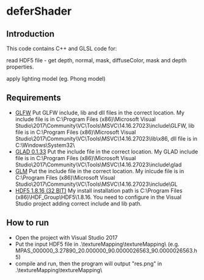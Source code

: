 # deferShader

## Introduction

This code contains C++ and GLSL code for:

read HDF5 file - get depth, normal, mask, diffuseColor, mask and depth properties. 

apply lighting model (eg. Phong model) 

## Requirements

- [GLFW](https://learnopengl.com/Getting-started/Creating-a-window) Put GLFW include, lib and dll files in the correct location. My include file is in C:\Program Files (x86)\Microsoft Visual Studio\2017\Community\VC\Tools\MSVC\14.16.27023\include\GLFW, lib file is in C:\Program Files (x86)\Microsoft Visual Studio\2017\Community\VC\Tools\MSVC\14.16.27023\lib\x86, dll file is in C:\Windows\System32\
- [GLAD 0.1.33](https://learnopengl.com/Getting-started/Creating-a-window) Put the include file in the correct location. My GLAD include file is in C:\Program Files (x86)\Microsoft Visual Studio\2017\Community\VC\Tools\MSVC\14.16.27023\include\glad
- [GLM](https://learnopengl.com/Getting-started/Transformations) Put the include file in the correct location. My inlcude file is in C:\Program Files (x86)\Microsoft Visual Studio\2017\Community\VC\Tools\MSVC\14.16.27023\include\GL
- [HDF5 1.8.16 (32 BIT)](https://support.hdfgroup.org/ftp/HDF5/releases/hdf5-1.8/hdf5-1.8.16/bin/windows/hdf5-1.8.16-win32-vs2013-shared.zip) My install installation path is C:\Program Files (x86)\HDF_Group\HDF5\1.8.16. You need to configure in the Visual Studio project adding correct include and lib path.  

## How to run 

- Open the project with Visual Studio 2017
- Put the input HDF5 file in .\textureMapping\textureMapping\ (e.g. MPAS_000000_3.27890_20.000000_90.0000026563_90.0000026563.h5)
- compile and run, then the program will output "res.png" in .\textureMapping\textureMapping\